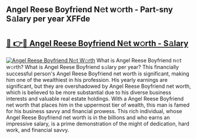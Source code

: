 ## Angel Reese Boyfriend N𝚎t w𝚘rth - Part-sny S𝚊lary per year XFFde

# <h2><a href="http://gc0eaf.nevu.top/?p=Angel+Reese+Boyfriend">🔗 👉🔴 Angel Reese Boyfriend N𝚎t w𝚘rth - S𝚊lary</a></h2>

[![Angel Reese Boyfriend N𝚎t W𝚘rth](https://i.imgur.com/Oavwk0R.jpeg)](http://gc0eaf.nevu.top/?p=Angel+Reese+Boyfriend)
What is Angel Reese Boyfriend n𝚎t w𝚘rth? What is Angel Reese Boyfriend s𝚊lary per year?
This financially successful person's Angel Reese Boyfriend net worth is significant, making him one of the wealthiest in his profession. His yearly earnings are significant, but they are overshadowed by Angel Reese Boyfriend net worth, which is believed to be more substantial due to his diverse business interests and valuable real estate holdings. With a Angel Reese Boyfriend net worth that places him in the uppermost tier of wealth, this man is famed for his business savvy and financial prowess. This rich individual, whose Angel Reese Boyfriend net worth is in the billions and who earns an impressive salary, is a prime demonstration of the might of dedication, hard work, and financial savvy.
